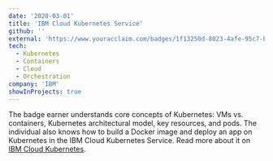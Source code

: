 ```yaml
---
date: '2020-03-01'
title: 'IBM Cloud Kubernetes Service'
github: ''
external: 'https://www.youracclaim.com/badges/1f13250d-8023-4afe-95c7-b4fb8ec5e1cc/linked_in_profile'
tech:
  - Kubernetes
  - Containers
  - Cloud
  - Orchestration
company: 'IBM'
showInProjects: true
---
```



The badge earner understands core concepts of Kubernetes: VMs vs. containers, Kubernetes architectural model, key resources, and pods. The individual also knows how to build a Docker image and deploy an app on Kubernetes in the IBM Cloud Kubernetes Service. Read more about it on [IBM Cloud Kubernetes](https://www.ibm.com/eg-en/cloud/container-service).
